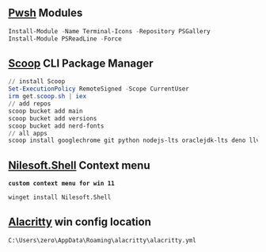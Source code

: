 ## [Pwsh](https://learn.microsoft.com/en-us/powershell/scripting/install/installing-powershell-on-windows?view=powershell-7.3#msi) Modules
```ps1
Install-Module -Name Terminal-Icons -Repository PSGallery
Install-Module PSReadLine -Force
```

## [Scoop](https://scoop.sh/#/) CLI Package Manager
```ps1
// install Scoop
Set-ExecutionPolicy RemoteSigned -Scope CurrentUser
irm get.scoop.sh | iex
// add repos
scoop bucket add main
scoop bucket add versions
scoop bucket add nerd-fonts
// all apps
scoop install googlechrome git python nodejs-lts oraclejdk-lts deno llvm clangd make stylua windows-terminal vscode neovim winfetch qbittorrent blender nilesoft-shell godot sumatrapdf Cascadia-Code
```

## [Nilesoft.Shell](https://github.com/moudey/Shell) Context menu
**`custom context menu for win 11`**
```bash
winget install Nilesoft.Shell
```

## [Alacritty](https://alacritty.org/) win config location
```bash
C:\Users\zero\AppData\Roaming\alacritty\alacritty.yml
```
